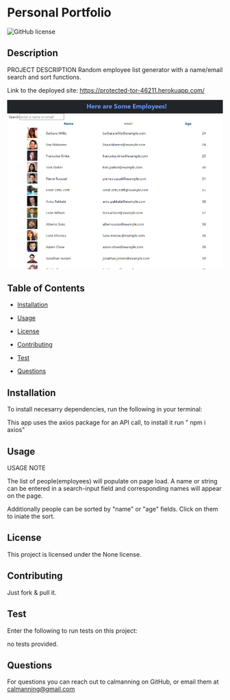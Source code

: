 # Personal Portfolio
![GitHub license](https://img.shields.io/badge/license-None-blue.svg)

## Description 

PROJECT DESCRIPTION
Random employee list generator with a name/email search and sort functions. 

Link to the deployed site: https://protected-tor-46211.herokuapp.com/

![](/public/pageIamge.bmp)

## Table of Contents

* [Installation](#installation)

* [Usage](#usage)

* [License](#license)

* [Contributing](#contributing)

* [Test](#tests)

* [Questions](#questions)

## Installation

To install necesarry dependencies, run the following in your terminal:


This app uses the axios package for an API call, to install it run " npm i axios"


## Usage 

USAGE NOTE

The list of people(employees) will populate on page load. A name or string can be entered in a search-input field and corresponding names will appear on the page. 

Additionally people can be sorted by "name" or "age" fields. Click on them to iniate the sort.
## License

This project is licensed under the None license.

## Contributing

Just fork & pull it.

## Test

Enter the following to run tests on this project:


no tests provided.


## Questions

For questions you can reach out to calmanning on GitHub, or email them at calmanning@gmail.com

